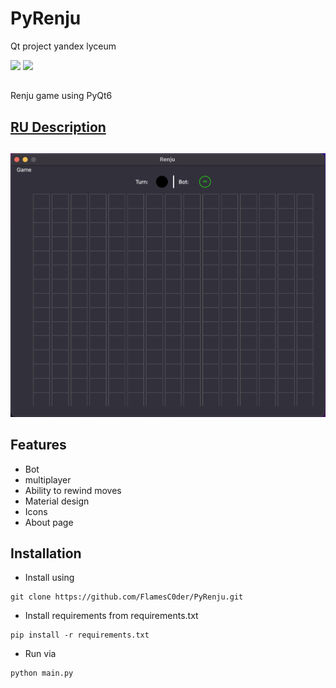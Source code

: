 # PyRenju
<p>Qt project yandex lyceum</p>

<div id="badges">
  <a href="https://github.com/FlamesC0der/PyRenju/stargazers"><img src="https://img.shields.io/github/stars/FlamesC0der/PyRenju"/></a>
  <a href="https://github.com/FlamesC0der/PyRenju/blob/master/LICENSE"><img src="https://img.shields.io/github/license/FlamesC0der/PyRenju?color=red"/></a>
</div>

##

<p>Renju game using PyQt6</p>

## [RU Description](https://github.com/FlamesC0der/PyRenju/blob/master/description.md)

##

![alt text](screenshots/main.png)

## Features

* Bot
* multiplayer
* Ability to rewind moves
* Material design
* Icons
* About page

## Installation

* Install using
```
git clone https://github.com/FlamesC0der/PyRenju.git
```
* Install requirements from requirements.txt
```
pip install -r requirements.txt
```
* Run via
```
python main.py
```
